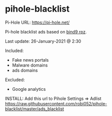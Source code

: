 # pihole-blacklist
Pi-Hole URL: https://pi-hole.net/

Pi-hole blacklist ads based on [bind9 rpz](https://github.com/robi052/bind9-rpz).

Last update: 26-January-2021 @ 2:30

Included:
- Fake news portals
- Malware domains
- ads domains

Excluded:
- Google analytics

INSTALL: 
Add this url to Pihole Settings => Adlist https://raw.githubusercontent.com/robi052/pihole-blacklist/master/ads_blacklist
